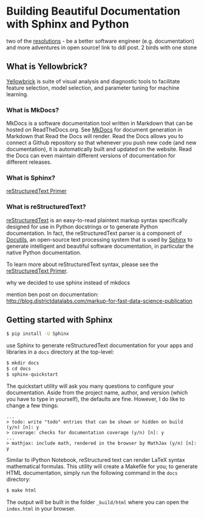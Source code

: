 # Building Beautiful Documentation with Sphinx and Python

two of the [resolutions](http://blog.districtdatalabs.com/ten-things-to-try-in-2017) - be a better software engineer (e.g. documentation) and more adventures in open source! link to ddl post. 2 birds with one stone


## What is Yellowbrick?
[Yellowbrick](https://github.com/DistrictDataLabs/yellowbrick) is suite of visual analysis and diagnostic tools to facilitate feature selection, model selection, and parameter tuning for machine learning.

### What is MkDocs?
MkDocs is a software documentation tool written in Markdown that can be hosted on ReadTheDocs.org.
See [MkDocs](http://www.mkdocs.org/) for document generation in Markdown that Read the Docs will render. Read the Docs allows you to connect a Github repository so that whenever you push new code (and new documentation), it is automatically built and updated on the website. Read the Docs can even maintain different versions of documentation for different releases.

### What is Sphinx?
[reStructuredText Primer](http://sphinx-doc.org/rest.html)

### What is reStructuredText?

[reStructuredText](http://docutils.sourceforge.net/rst.html) is an easy-to-read plaintext markup syntax specifically designed for use in Python docstrings or to generate Python documentation. In fact, the reStructuredText parser is a component of [Docutils](http://docutils.sourceforge.net/), an open-source text processing system that is used by [Sphinx](http://sphinx-doc.org/) to generate intelligent and beautiful software documentation, in particular the native Python documentation.

To learn more about reStructuredText syntax, please see the [reStructuredText Primer](http://sphinx-doc.org/rest.html).

why we decided to use sphinx instead of mkdocs

mention ben post on documentation:
http://blog.districtdatalabs.com/markup-for-fast-data-science-publication


## Getting started with Sphinx

```bash
$ pip install -U Sphinx
```

use Sphinx to generate reStructuredText documentation for your apps and libraries in a `docs` directory at the top-level:

```bash
$ mkdir docs
$ cd docs
$ sphinx-quickstart
```

The quickstart utility will ask you many questions to configure your documentation. Aside from the project name, author, and version (which you have to type in yourself), the defaults are fine. However, I do like to change a few things:

```
...
> todo: write "todo" entries that can be shown or hidden on build (y/n) [n]: y
> coverage: checks for documentation coverage (y/n) [n]: y
...
> mathjax: include math, rendered in the browser by MathJax (y/n) [n]: y
```

Similar to iPython Notebook, reStructured text can render LaTeX syntax mathematical formulas. This utility will create a Makefile for you; to generate HTML documentation, simply run the following command in the `docs` directory:

```bash
$ make html
```

The output will be built in the folder `_build/html` where you can open the `index.html` in your browser.
